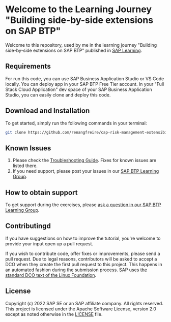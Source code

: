 # Welcome to the Learning Journey "Building side-by-side extensions on SAP BTP"

Welcome to this repository, used by me in the learning journey "Building side-by-side extensions on SAP BTP" published in [SAP Learning](https://learning.sap.com/learning-journey/build-side-by-side-extensions-on-sap-btp).

## Requirements
For run this code, you can use SAP Business Application Studio or VS Code locally.
You can deploy app in your SAP BTP Free Tier account. In your "Full Stack Cloud Application" dev space of your SAP Business Application Studio, you can easily clone and deploy this code.

## Download and Installation

To get started, simply run the following commands in your terminal:

```sh
git clone https://github.com/renangfreire/cap-risk-management-extensibility.git
```

## Known Issues

1. Please check the [Troubleshooting Guide](./TROUBLESHOOTING.md). Fixes for known issues are listed there.
2. If you need support, please post your issues in our [SAP BTP Learning Group](https://groups.community.sap.com/t5/sap-btp-learning/gh-p/SAP-BTP-Learning).

## How to obtain support

To get support during the exercises, please [ask a question in our SAP BTP Learning Group](https://groups.community.sap.com/t5/sap-btp-learning/gh-p/SAP-BTP-Learning).

## Contributingd
If you have suggestions on how to improve the tutorial, you're welcome to provide your input open up a pull request.

If you wish to contribute code, offer fixes or improvements, please send a pull request. Due to legal reasons, contributors will be asked to accept a DCO when they create the first pull request to this project. This happens in an automated fashion during the submission process. SAP uses [the standard DCO text of the Linux Foundation](https://developercertificate.org/).

## License
Copyright (c) 2022 SAP SE or an SAP affiliate company. All rights reserved. This project is licensed under the Apache Software License, version 2.0 except as noted otherwise in the [LICENSE](LICENSES/Apache-2.0.txt) file.
